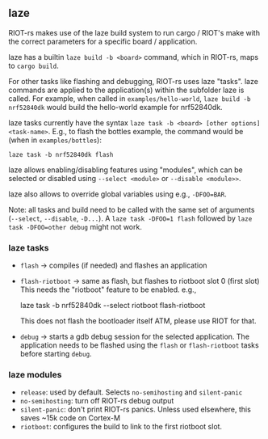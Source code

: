 ## laze

RIOT-rs makes use of the laze build system to run cargo / RIOT's make with the
correct parameters for a specific board / application.

laze has a builtin `laze build -b <board>` command, which in RIOT-rs, maps to
`cargo build`.

For other tasks like flashing and debugging, RIOT-rs uses laze "tasks".
laze commands are applied to the application(s) within the subfolder laze is called.
For example, when called in `examples/hello-world`, `laze build -b nrf52840dk`
would build the hello-world example for nrf52840dk.

laze tasks currently have the syntax `laze task -b <board> [other options] <task-name>`.
E.g., to flash the bottles example, the command would be (when in `examples/bottles`):

    laze task -b nrf52840dk flash

laze allows enabling/disabling features using "modules", which can be selected
or disabled using `--select <module>` or `--disable <module>>`.

laze also allows to override global variables using e.g.,  `-DFOO=BAR`.

Note: all tasks and build need to be called with the same set of arguments
(`--select`, `--disable`, `-D...`).
A `laze task -DFOO=1 flash` followed by `laze task -DFOO=other debug` might not
work.

### laze tasks

- `flash` -> compiles (if needed) and flashes an application
- `flash-riotboot` -> same as flash, but flashes to riotboot slot 0 (first slot)
   This needs the "riotboot" feature to be enabled. e.g.,

    laze task -b nrf52840dk --select riotboot flash-riotboot

   This does not flash the bootloader itself ATM, please use RIOT for that.

- `debug` -> starts a gdb debug session for the selected application.
  The application needs to be flashed using the `flash` or `flash-riotboot` tasks
  before starting `debug`.

### laze modules

- `release`: used by default. Selects `no-semihosting` and `silent-panic`
- `no-semihosting`: turn off RIOT-rs debug output
- `silent-panic`: don't print RIOT-rs panics. Unless used elsewhere, this saves
   ~15k code on Cortex-M
- `riotboot`: configures the build to link to the first riotboot slot.
